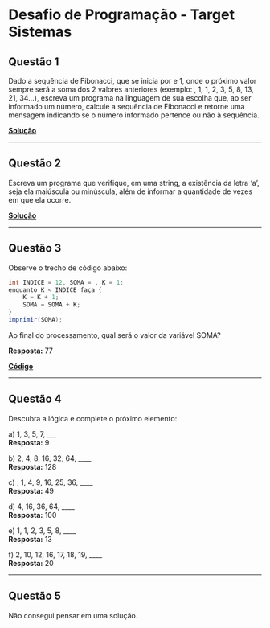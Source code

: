 # Desafio de Programação - Target Sistemas

## Questão 1
Dado a sequência de Fibonacci, que se inicia por  e 1, onde o próximo valor sempre será a soma dos 2 valores anteriores (exemplo: , 1, 1, 2, 3, 5, 8, 13, 21, 34...), escreva um programa na linguagem de sua escolha que, ao ser informado um número, calcule a sequência de Fibonacci e retorne uma mensagem indicando se o número informado pertence ou não à sequência.

**[Solução](https://github.com/BernardoSteffens/desafio-estagio-targetsistemas/blob/master/src/Fibonacci.java)**

---

## Questão 2
Escreva um programa que verifique, em uma string, a existência da letra ‘a’, seja ela maiúscula ou minúscula, além de informar a quantidade de vezes em que ela ocorre.

**[Solução](https://github.com/BernardoSteffens/desafio-estagio-targetsistemas/blob/master/src/VerifiqueA.java)**

---

## Questão 3
Observe o trecho de código abaixo:

```java
int INDICE = 12, SOMA = , K = 1; 
enquanto K < INDICE faça {
    K = K + 1; 
    SOMA = SOMA + K; 
} 
imprimir(SOMA);
```

Ao final do processamento, qual será o valor da variável SOMA?

**Resposta:** 77

**[Código](https://github.com/BernardoSteffens/desafio-estagio-targetsistemas/blob/master/src/TesteCodigo.java)**

---

## Questão 4
Descubra a lógica e complete o próximo elemento:

a) 1, 3, 5, 7, ___  
**Resposta:** 9  

b) 2, 4, 8, 16, 32, 64, ____  
**Resposta:** 128  

c) , 1, 4, 9, 16, 25, 36, ____  
**Resposta:** 49  

d) 4, 16, 36, 64, ____  
**Resposta:** 100  

e) 1, 1, 2, 3, 5, 8, ____  
**Resposta:** 13  

f) 2, 10, 12, 16, 17, 18, 19, ____  
**Resposta:** 20  

---

## Questão 5
Não consegui pensar em uma solução.
